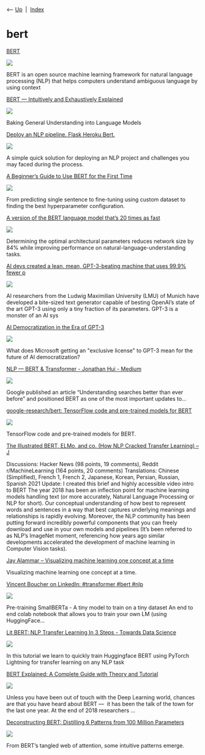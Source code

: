 <div class="nav">

⟵ [Up](index.html)  \|  [Index](index.html)

</div>

# bert

<div class="cards">

<div class="card">

<div class="card-title">

[BERT](https://dataconomy.com/2025/02/19/what-is-bert-and-how-it-works/)

</div>

<div class="card-image">

[![](https://dataconomy.com/wp-content/uploads/2022/12/DC-logo-emblem_multicolor.png)](https://dataconomy.com/2025/02/19/what-is-bert-and-how-it-works/)

</div>

BERT is an open source machine learning framework for natural language
processing (NLP) that helps computers understand ambiguous language by
using context

</div>

<div class="card">

<div class="card-title">

[BERT — Intuitively and Exhaustively
Explained](https://towardsdatascience.com/bert-intuitively-and-exhaustively-explained-48a24ecc1c8a?source=rss----7f60cf5620c9---4)

</div>

<div class="card-image">

[![](https://miro.medium.com/v2/resize:fit:1024/1*VwxU1MuBBVaWYXKL8Rlkgw.png)](https://towardsdatascience.com/bert-intuitively-and-exhaustively-explained-48a24ecc1c8a?source=rss----7f60cf5620c9---4)

</div>

Baking General Understanding into Language Models

</div>

<div class="card">

<div class="card-title">

[Deploy an NLP pipeline. Flask Heroku
Bert.](https://towardsdatascience.com/deploy-an-nlp-pipeline-flask-heroku-bert-f13a302efd9d)

</div>

<div class="card-image">

[![](https://miro.medium.com/v2/resize:fit:1200/0*5mrPjkeY-esxQrL-.jpg)](https://towardsdatascience.com/deploy-an-nlp-pipeline-flask-heroku-bert-f13a302efd9d)

</div>

A simple quick solution for deploying an NLP project and challenges you
may faced during the process.

</div>

<div class="card">

<div class="card-title">

[A Beginner’s Guide to Use BERT for the First
Time](https://towardsdatascience.com/a-beginners-guide-to-use-bert-for-the-first-time-2e99b8c5423?source=rss----7f60cf5620c9---4)

</div>

<div class="card-image">

[![](https://miro.medium.com/v2/da:true/resize:fit:1200/0*w3-dy3whMFXPz2XI)](https://towardsdatascience.com/a-beginners-guide-to-use-bert-for-the-first-time-2e99b8c5423?source=rss----7f60cf5620c9---4)

</div>

From predicting single sentence to fine-tuning using custom dataset to
finding the best hyperparameter configuration.

</div>

<div class="card">

<div class="card-title">

[A version of the BERT language model that’s 20 times as
fast](https://www.amazon.science/blog/a-version-of-the-bert-language-model-thats-20-times-as-fast)

</div>

<div class="card-image">

[![](https://assets.amazon.science/dims4/default/7d37b6f/2147483647/strip/true/crop/951x499+0+17/resize/1200x630!/quality/90/?url=http%3A%2F%2Famazon-topics-brightspot.s3.amazonaws.com%2Fscience%2F91%2Fc9%2F4aab043e4973805be90d1737bba1%2Fagora.png)](https://www.amazon.science/blog/a-version-of-the-bert-language-model-thats-20-times-as-fast)

</div>

Determining the optimal architectural parameters reduces network size by
84% while improving performance on natural-language-understanding tasks.

</div>

<div class="card">

<div class="card-title">

[AI devs created a lean, mean, GPT-3-beating machine that uses 99.9%
fewer
p](https://thenextweb.com/neural/2020/09/21/ai-devs-created-a-lean-mean-gpt-3-beating-machine-that-uses-99-9-fewer-parameters)

</div>

<div class="card-image">

[![](https://img-cdn.tnwcdn.com/image/tnw-blurple?filter_last=1&fit=1280%2C640&url=https%3A%2F%2Fcdn0.tnwcdn.com%2Fwp-content%2Fblogs.dir%2F1%2Ffiles%2F2017%2F07%2Frobots.jpg&signature=b11955d66bd7e3e547541908e602d0b2)](https://thenextweb.com/neural/2020/09/21/ai-devs-created-a-lean-mean-gpt-3-beating-machine-that-uses-99-9-fewer-parameters)

</div>

AI researchers from the Ludwig Maximilian University (LMU) of Munich
have developed a bite-sized text generator capable of besting OpenAI’s
state of the art GPT-3 using only a tiny fraction of its parameters.
GPT-3 is a monster of an AI sys

</div>

<div class="card">

<div class="card-title">

[AI Democratization in the Era of
GPT-3](https://thegradient.pub/ai-democratization-in-the-era-of-gpt-3)

</div>

<div class="card-image">

[![](https://thegradient.pub/content/images/2020/09/main.jpg)](https://thegradient.pub/ai-democratization-in-the-era-of-gpt-3)

</div>

What does Microsoft getting an "exclusive license" to GPT-3 mean for the
future of AI democratization?

</div>

<div class="card">

<div class="card-title">

[NLP — BERT & Transformer - Jonathan Hui -
Medium](https://medium.com/@jonathan_hui/nlp-bert-transformer-7f0ac397f524)

</div>

<div class="card-image">

[![](https://miro.medium.com/v2/resize:fit:792/1*AaRWGD95loQWAHq_ulm2LA.jpeg)](https://medium.com/@jonathan_hui/nlp-bert-transformer-7f0ac397f524)

</div>

Google published an article “Understanding searches better than ever
before” and positioned BERT as one of the most important updates to…

</div>

<div class="card">

<div class="card-title">

[google-research/bert: TensorFlow code and pre-trained models for
BERT](https://github.com/google-research/bert)

</div>

<div class="card-image">

[![](https://opengraph.githubassets.com/23e10f4b72d311b346e00c30e935be92f78d0085246b7dadd1e4fe41d1457c37/google-research/bert)](https://github.com/google-research/bert)

</div>

TensorFlow code and pre-trained models for BERT.

</div>

<div class="card">

<div class="card-title">

[The Illustrated BERT, ELMo, and co. (How NLP Cracked Transfer Learning)
– J](http://jalammar.github.io/illustrated-bert)

</div>

Discussions: Hacker News (98 points, 19 comments), Reddit
r/MachineLearning (164 points, 20 comments) Translations: Chinese
(Simplified), French 1, French 2, Japanese, Korean, Persian, Russian,
Spanish 2021 Update: I created this brief and highly accessible video
intro to BERT The year 2018 has been an inflection point for machine
learning models handling text (or more accurately, Natural Language
Processing or NLP for short). Our conceptual understanding of how best
to represent words and sentences in a way that best captures underlying
meanings and relationships is rapidly evolving. Moreover, the NLP
community has been putting forward incredibly powerful components that
you can freely download and use in your own models and pipelines (It’s
been referred to as NLP’s ImageNet moment, referencing how years ago
similar developments accelerated the development of machine learning in
Computer Vision tasks).

</div>

<div class="card">

<div class="card-title">

[Jay Alammar – Visualizing machine learning one concept at a
time](http://jalammar.github.io)

</div>

Visualizing machine learning one concept at a time.

</div>

<div class="card">

<div class="card-title">

[Vincent Boucher on LinkedIn: \#transformer \#bert
\#nlp](https://www.linkedin.com/posts/activity-6639302449037406208-LJJ1)

</div>

<div class="card-image">

[![](https://media.licdn.com/dms/image/v2/C4E22AQERV7utC98QDw/feedshare-shrink_800/feedshare-shrink_800/0/1582933054953?e=2147483647&v=beta&t=2rnxyQHfr19Qeo7X9VvVj-AiFlBIbxTBoDMZdyYOgzk)](https://www.linkedin.com/posts/activity-6639302449037406208-LJJ1)

</div>

Pre-training SmallBERTa - A tiny model to train on a tiny dataset An end
to end colab notebook that allows you to train your own LM (using
HuggingFace…

</div>

<div class="card">

<div class="card-title">

[Lit BERT: NLP Transfer Learning In 3 Steps - Towards Data
Science](https://towardsdatascience.com/lit-bert-nlp-transfer-learning-in-3-steps-272a866570db)

</div>

<div class="card-image">

[![](https://miro.medium.com/v2/da:true/resize:fit:440/1*S0pwe67pA780cdQETmGblw.gif)](https://towardsdatascience.com/lit-bert-nlp-transfer-learning-in-3-steps-272a866570db)

</div>

In this tutorial we learn to quickly train Huggingface BERT using
PyTorch Lightning for transfer learning on any NLP task

</div>

<div class="card">

<div class="card-title">

[BERT Explained: A Complete Guide with Theory and
Tutorial](https://towardsml.com/2019/09/17/bert-explained-a-complete-guide-with-theory-and-tutorial)

</div>

<div class="card-image">

[![](https://towardsml.wordpress.com/wp-content/uploads/2019/09/bert.png?w=1200)](https://towardsml.com/2019/09/17/bert-explained-a-complete-guide-with-theory-and-tutorial)

</div>

Unless you have been out of touch with the Deep Learning world, chances
are that you have heard about BERT —  it has been the talk of the town
for the last one year. At the end of 2018 researchers …

</div>

<div class="card">

<div class="card-title">

[Deconstructing BERT: Distilling 6 Patterns from 100 Million
Parameters](https://towardsdatascience.com/deconstructing-bert-distilling-6-patterns-from-100-million-parameters-b49113672f77)

</div>

<div class="card-image">

[![](https://miro.medium.com/v2/resize:fit:1200/1*dDp0F9AGCuP8MaieI2y3ww.jpeg)](https://towardsdatascience.com/deconstructing-bert-distilling-6-patterns-from-100-million-parameters-b49113672f77)

</div>

From BERT’s tangled web of attention, some intuitive patterns emerge.

</div>

</div>

